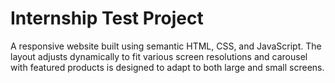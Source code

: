 # Internship Test Project

A responsive website built using semantic HTML, CSS, and JavaScript. The layout adjusts dynamically to fit various screen resolutions and carousel with featured products is designed to adapt to both large and small screens.
